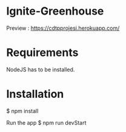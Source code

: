 # Ignite-Greenhouse

Preview : https://cdtpprojesi.herokuapp.com/

# Requirements
NodeJS has to be installed.

# Installation
$ npm install

Run the app
$ npm run devStart
